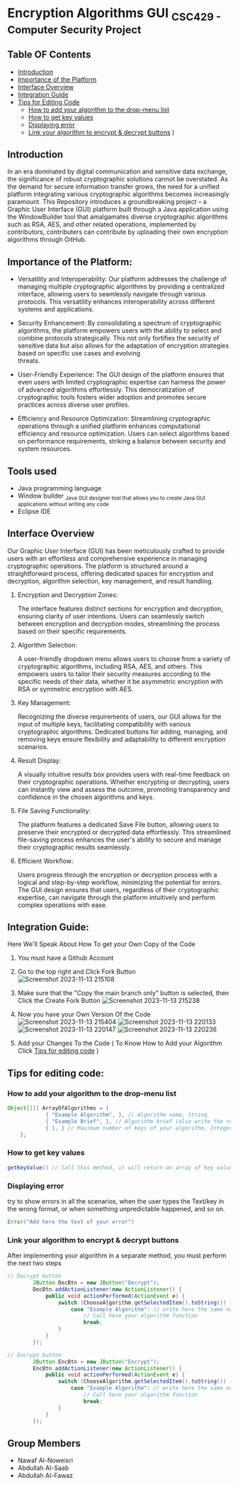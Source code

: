 # Encryption Algorithms GUI <sub>CSC429 - Computer Security Project</sub>
## Table OF Contents
- [Introduction ](#Introduction)
- [Importance of the Platform](#Importance-of-the-Platform)
- [Interface Overview](#Interface-OverView)
- [Integration Guide](#Integration-Guide)
- [Tips for Editing Code](#Tips-for-Editng-code)
 	- [How to add your algorithm to the drop-menu list](#How-to-add-your-algorithm-to-the-drop-menu-list)
   	- [How to get key values](How-to-get-key-values)
  	- [Displaying error](Displaying-error)
  	- [Link your algorithm to encrypt & decrypt buttons](Link-your-algorithm-to-encrypt-&-decrypt-buttons)
)
## Introduction
In an era dominated by digital communication and sensitive data exchange, the significance of robust cryptographic solutions cannot be overstated. 
As the demand for secure information transfer grows, the need for a unified platform integrating various cryptographic algorithms becomes increasingly paramount. This Repository introduces a groundbreaking project – a Graphic User Interface (GUI) platform built through a Java application using the WindowBuilder tool 
 that amalgamates diverse cryptographic algorithms such as RSA, AES, and other related operations, implemented by contributors, contributers can contribute by uploading their own encryption algorithms through GitHub. 


## Importance of the Platform:

- Versatility and Interoperability:
    Our platform addresses the challenge of managing multiple cryptographic algorithms by providing a centralized interface, allowing users to seamlessly navigate through various protocols. This versatility enhances interoperability across different systems and applications.

- Security Enhancement:
   By consolidating a spectrum of cryptographic algorithms, the platform empowers users with the ability to select and combine protocols strategically.
  This not only fortifies the security of sensitive data but also allows for the adaptation of encryption strategies based on specific use cases and evolving       
  threats.

- User-Friendly Experience:
    The GUI design of the platform ensures that even users with limited cryptographic expertise can harness the power of advanced algorithms effortlessly.
  This democratization of cryptographic tools fosters wider adoption and promotes secure practices across diverse user profiles.
  
- Efficiency and Resource Optimization:
    Streamlining cryptographic operations through a unified platform enhances computational efficiency and resource optimization.
  Users can select algorithms based on  performance requirements, striking a balance between security and system resources.

 
## Tools used
  - Java programming language
  - Window builder <sub> Java GUI designer tool that allows you to create Java GUI applications without writing any code </sub>
  - Eclipse IDE

## Interface Overview

Our Graphic User Interface (GUI) has been meticulously crafted to provide users with an effortless and comprehensive experience in managing cryptographic operations. The platform is structured around a straightforward process, offering dedicated spaces for encryption and decryption, algorithm selection, key management, and result handling.


1. Encryption and Decryption Zones:
   
	  The interface features distinct sections for encryption and decryption, ensuring clarity of user intentions.
	Users can seamlessly switch between encryption and decryption modes, streamlining the process based on their specific requirements.

2. Algorithm Selection:
   
	  A user-friendly dropdown menu allows users to choose from a variety of cryptographic algorithms, including RSA, AES, and others.
	This empowers users to tailor their security measures according to the specific needs of their data, whether it be asymmetric encryption with RSA or symmetric encryption with AES.

4. Key Management:
   
	  Recognizing the diverse requirements of users, our GUI allows for the input of multiple keys, facilitating compatibility with various cryptographic algorithms.
	Dedicated buttons for adding, managing, and removing keys ensure flexibility and adaptability to different encryption scenarios.

4. Result Display:
   
	  A visually intuitive results box provides users with real-time feedback on their cryptographic operations.
	Whether encrypting or decrypting, users can instantly view and assess the outcome, promoting transparency and confidence in the chosen algorithms and keys.

5. File Saving Functionality:
   
	  The platform features a dedicated Save File button, allowing users to preserve their encrypted or decrypted data effortlessly.
	This streamlined file-saving process enhances the user's ability to secure and manage their cryptographic results seamlessly.

6. Efficient Workflow:
   
	  Users progress through the encryption or decryption process with a logical and step-by-step workflow, minimizing the potential for errors.
	The GUI design ensures that users, regardless of their cryptographic expertise, can navigate through the platform intuitively and perform complex operations with ease.

## Integration Guide:
Here We'll Speak About How To get your Own Copy of the Code
1. You must have a Github Account 

2. Go to the top right and Click Fork Button
![Screenshot 2023-11-13 215108](https://github.com/Noweisri/Encryption-Algorithms-GUI/assets/103143696/78968f87-2215-437d-9c4c-e498f51f1512)

3. Make sure that the "Copy the main branch only" button is selected, then Click the Create Fork Button 
![Screenshot 2023-11-13 215238](https://github.com/Noweisri/Encryption-Algorithms-GUI/assets/103143696/95296f97-e8d6-4378-ad1c-092a48c7b407)

4. Now you have your Own Version Of the Code
![Screenshot 2023-11-13 215404](https://github.com/Noweisri/Encryption-Algorithms-GUI/assets/103143696/8a02d105-a223-4ae5-aed9-20798f2576e6)
![Screenshot 2023-11-13 220133](https://github.com/Noweisri/Encryption-Algorithms-GUI/assets/103143696/8b1d129a-38df-4244-babe-74936706f14a)
![Screenshot 2023-11-13 220147](https://github.com/Noweisri/Encryption-Algorithms-GUI/assets/103143696/142e6576-5cff-4489-a30c-42ee61b6d4ad)
![Screenshot 2023-11-13 220236](https://github.com/Noweisri/Encryption-Algorithms-GUI/assets/103143696/53acc808-415b-422f-9b67-79544a0f1dfd)

5. Add your Changes To the Code ( To Know How to Add your Algorithm Click [Tips for editing code](#Tips-for-editing-code) )

## Tips for editing code:

### How to add your algorithm to the drop-menu list 
```Java
Object[][] ArrayOfAlgorithms = {
			{ "Example Algorithm", }, // Algorithm name, String
			{ "Example Brief", }, // Algorithm brief (also write the required format of writing the keys), String
			{ 1, } // Maximum number of keys of your algorithm, Integer
	};
```
### How to get key values
```Java
getKeyValue() // Call this method, it will return an array of key values
```

### Displaying error
try to show errors in all the scenarios, when the user types the Text/key in the wrong format, or when something unpredictable happened, and so on.
```java
Error("Add here the text of your error")
```

### Link your algorithm to encrypt & decrypt buttons
After implementing your algorithm in a separate method, you must perform the next two steps

```java
// Decrypt button
		JButton DecBtn = new JButton("Decrypt");
		DecBtn.addActionListener(new ActionListener() {
			public void actionPerformed(ActionEvent e) {
				switch (ChooseAlgorithm.getSelectedItem().toString()) {
					case "Example Algorithm": // write here the same name of the algorithm that you wrote in line 74
						// Call here your algorithm function
						break;
				}
			}
		});
```
```java
// Encrypt button
		JButton EncBtn = new JButton("Encrypt");
		EncBtn.addActionListener(new ActionListener() {
			public void actionPerformed(ActionEvent e) {
				switch (ChooseAlgorithm.getSelectedItem().toString()) {
					case "Example Algorithm": // write here the same name of the algorithm that you wrote in line 74
						// Call here your algorithm function
						break;
				}
			}
		});
```


## Group Members
- Nawaf Al-Noweisri
- Abdullah Al-Saab
- Abdullah Al-Fawaz


